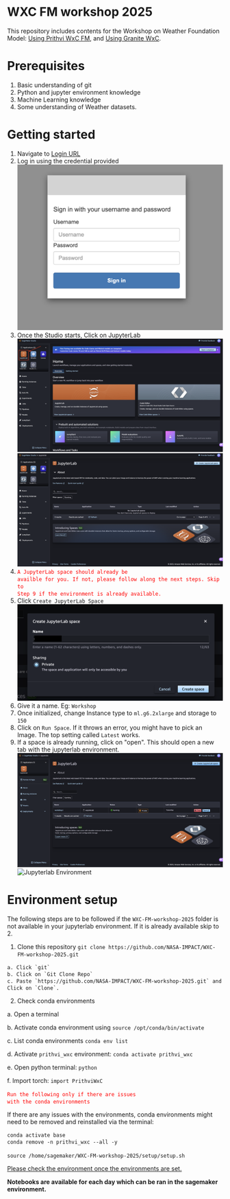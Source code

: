 <!---- Provide an overview of what is being achieved in this repo ---->
# WXC FM workshop 2025

This repository includes contents for the Workshop on Weather Foundation Model: [Using Prithvi WxC FM](/Prithvi-WxC/notebooks/PrithviWxC_rollout.ipynb), and [Using Granite WxC](/Prithvi-WxC/notebooks/eccc_downscaling_finetune.ipynb).

# Prerequisites

1. Basic understanding of git
2. Python and jupyter environment knowledge
3. Machine Learning knowledge
4. Some understanding of Weather datasets.

# Getting started

1. Navigate to [Login URL](https://workshop-domain-4nkryygi.auth.us-west-2.amazoncognito.com/login?client_id=44jal9umgf2h0h7bp6s81notlc&response_type=code&scope=aws.cognito.signin.user.admin+openid+profile&redirect_uri=https://bsusccy257.execute-api.us-west-2.amazonaws.com/invoke)
2. Log in using the credential provided
![Login with username and password](images/login-1.png)
3. Once the Studio starts, Click on JupyterLab
![Sagemaker studio](images/sagemaker-studio.png)
![JupyterLab spaces](images/jupyterlab-spaces.png)
4. <code style="color : red">A JupyterLab space should already be availble for you. If not, please follow along the next steps. Skip to Step 9 if the environment is already available.</code>
5. Click `Create JupyterLab Space`
![JupyterLab spaces](images/create-jupyterlab-env.png)
6. Give it a name. Eg: `Workshop`
7. Once initialized, change Instance type to `ml.g6.2xlarge` and storage to `150`
8. Click on `Run Space`. If it throws an error, you might have to pick an Image. The top setting called `Latest` works.
9. If a space is already running, click on "open". This should open a new tab with the jupyterlab environment.
![Open](/images/workshop-jypyterlab-app-list.png)
![Jupyterlab Environment](/images/jupyter-lab-home-page.png)

# Environment setup

The following steps are to be followed if the `WXC-FM-workshop-2025` folder is not available in your jupyterlab environment. If it is already available skip to 2.

1. Clone this repository `git clone https://github.com/NASA-IMPACT/WXC-FM-workshop-2025.git`

```
a. Click `git`
b. Click on `Git Clone Repo`
c. Paste `https://github.com/NASA-IMPACT/WXC-FM-workshop-2025.git` and Click on `Clone`.
```

2. Check conda environments

a. Open a terminal

b. Activate conda environment using `source /opt/conda/bin/activate`

c. List conda environments `conda env list`

d. Activate `prithvi_wxc` environment: `conda activate prithvi_wxc`

e. Open python terminal: `python`

f. Import torch: `import PrithviWxC`

<code style="color : red">Run the following only if there are issues with the conda environments</code>

If there are any issues with the environments, conda environments might need to be removed and reinstalled via the terminal:

```
conda activate base
conda remove -n prithvi_wxc --all -y

source /home/sagemaker/WXC-FM-workshop-2025/setup/setup.sh
```

[Please check the environment once the environments are set.](#environment-setup)

**Notebooks are available for each day which can be ran in the sagemaker environment.**
